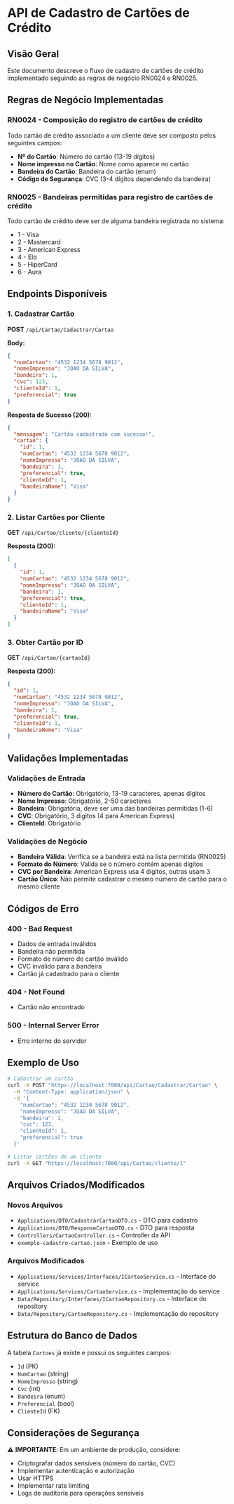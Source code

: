 # API de Cadastro de Cartões de Crédito

## Visão Geral

Este documento descreve o fluxo de cadastro de cartões de crédito implementado seguindo as regras de negócio RN0024 e RN0025.

## Regras de Negócio Implementadas

### RN0024 - Composição do registro de cartões de crédito
Todo cartão de crédito associado a um cliente deve ser composto pelos seguintes campos:
- **Nº do Cartão**: Número do cartão (13-19 dígitos)
- **Nome impresso no Cartão**: Nome como aparece no cartão
- **Bandeira do Cartão**: Bandeira do cartão (enum)
- **Código de Segurança**: CVC (3-4 dígitos dependendo da bandeira)

### RN0025 - Bandeiras permitidas para registro de cartões de crédito
Todo cartão de crédito deve ser de alguma bandeira registrada no sistema:
- 1 - Visa
- 2 - Mastercard
- 3 - American Express
- 4 - Elo
- 5 - HiperCard
- 6 - Aura

## Endpoints Disponíveis

### 1. Cadastrar Cartão
**POST** `/api/Cartao/Cadastrar/Cartao`

**Body:**
```json
{
  "numCartao": "4532 1234 5678 9012",
  "nomeImpresso": "JOAO DA SILVA",
  "bandeira": 1,
  "cvc": 123,
  "clienteId": 1,
  "preferencial": true
}
```

**Resposta de Sucesso (200):**
```json
{
  "mensagem": "Cartão cadastrado com sucesso!",
  "cartao": {
    "id": 1,
    "numCartao": "4532 1234 5678 9012",
    "nomeImpresso": "JOAO DA SILVA",
    "bandeira": 1,
    "preferencial": true,
    "clienteId": 1,
    "bandeiraNome": "Visa"
  }
}
```

### 2. Listar Cartões por Cliente
**GET** `/api/Cartao/cliente/{clienteId}`

**Resposta (200):**
```json
[
  {
    "id": 1,
    "numCartao": "4532 1234 5678 9012",
    "nomeImpresso": "JOAO DA SILVA",
    "bandeira": 1,
    "preferencial": true,
    "clienteId": 1,
    "bandeiraNome": "Visa"
  }
]
```

### 3. Obter Cartão por ID
**GET** `/api/Cartao/{cartaoId}`

**Resposta (200):**
```json
{
  "id": 1,
  "numCartao": "4532 1234 5678 9012",
  "nomeImpresso": "JOAO DA SILVA",
  "bandeira": 1,
  "preferencial": true,
  "clienteId": 1,
  "bandeiraNome": "Visa"
}
```


## Validações Implementadas

### Validações de Entrada
- **Número do Cartão**: Obrigatório, 13-19 caracteres, apenas dígitos
- **Nome Impresso**: Obrigatório, 2-50 caracteres
- **Bandeira**: Obrigatória, deve ser uma das bandeiras permitidas (1-6)
- **CVC**: Obrigatório, 3 dígitos (4 para American Express)
- **ClienteId**: Obrigatório

### Validações de Negócio
- **Bandeira Válida**: Verifica se a bandeira está na lista permitida (RN0025)
- **Formato do Número**: Valida se o número contém apenas dígitos
- **CVC por Bandeira**: American Express usa 4 dígitos, outras usam 3
- **Cartão Único**: Não permite cadastrar o mesmo número de cartão para o mesmo cliente

## Códigos de Erro

### 400 - Bad Request
- Dados de entrada inválidos
- Bandeira não permitida
- Formato de número de cartão inválido
- CVC inválido para a bandeira
- Cartão já cadastrado para o cliente

### 404 - Not Found
- Cartão não encontrado

### 500 - Internal Server Error
- Erro interno do servidor

## Exemplo de Uso

```bash
# Cadastrar um cartão
curl -X POST "https://localhost:7000/api/Cartao/Cadastrar/Cartao" \
  -H "Content-Type: application/json" \
  -d '{
    "numCartao": "4532 1234 5678 9012",
    "nomeImpresso": "JOAO DA SILVA",
    "bandeira": 1,
    "cvc": 123,
    "clienteId": 1,
    "preferencial": true
  }'

# Listar cartões de um cliente
curl -X GET "https://localhost:7000/api/Cartao/cliente/1"
```

## Arquivos Criados/Modificados

### Novos Arquivos
- `Applications/DTO/CadastrarCartaoDTO.cs` - DTO para cadastro
- `Applications/DTO/ResponseCartaoDTO.cs` - DTO para resposta
- `Controllers/CartaoController.cs` - Controller da API
- `exemplo-cadastro-cartao.json` - Exemplo de uso

### Arquivos Modificados
- `Applications/Services/Interfaces/ICartaoService.cs` - Interface do service
- `Applications/Services/CartaoService.cs` - Implementação do service
- `Data/Repository/Interfaces/ICartaoRepository.cs` - Interface do repository
- `Data/Repository/CartaoRepository.cs` - Implementação do repository

## Estrutura do Banco de Dados

A tabela `Cartoes` já existe e possui os seguintes campos:
- `Id` (PK)
- `NumCartao` (string)
- `NomeImpresso` (string)
- `Cvc` (int)
- `Bandeira` (enum)
- `Preferencial` (bool)
- `ClienteId` (FK)

## Considerações de Segurança

⚠️ **IMPORTANTE**: Em um ambiente de produção, considere:
- Criptografar dados sensíveis (número do cartão, CVC)
- Implementar autenticação e autorização
- Usar HTTPS
- Implementar rate limiting
- Logs de auditoria para operações sensíveis
